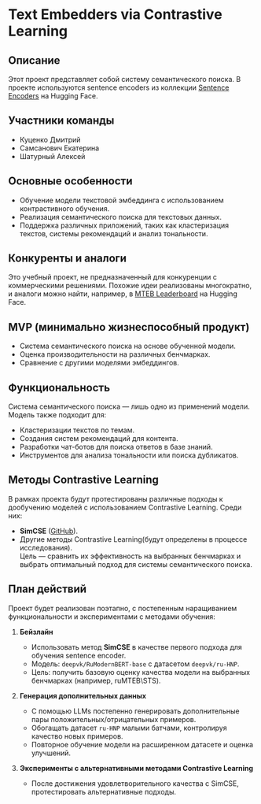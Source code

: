 # Text Embedders via Contrastive Learning

## Описание
Этот проект представляет собой систему семантического поиска. В проекте используются sentence encoders из коллекции [Sentence Encoders](https://huggingface.co/collections/deepvk/sentence-encoders-6667222a68458ec9acfea9fb) на Hugging Face.

## Участники команды
- Куценко Дмитрий  
- Самсанович Екатерина  
- Шатурный Алексей  

## Основные особенности
- Обучение модели текстовой эмбеддинга с использованием контрастивного обучения.  
- Реализация семантического поиска для текстовых данных.  
- Поддержка различных приложений, таких как кластеризация текстов, системы рекомендаций и анализ тональности.  



## Конкуренты и аналоги
Это учебный проект, не предназначенный для конкуренции с коммерческими решениями. Похожие идеи реализованы многократно, и аналоги можно найти, например, в [MTEB Leaderboard](https://huggingface.co/spaces/mteb/leaderboard) на Hugging Face.

## MVP (минимально жизнеспособный продукт)
- Система семантического поиска на основе обученной модели.  
- Оценка производительности на различных бенчмарках.  
- Сравнение с другими моделями эмбеддингов.  

## Функциональность
Система семантического поиска — лишь одно из применений модели. Модель также подходит для:  
- Кластеризации текстов по темам.  
- Создания систем рекомендаций для контента.  
- Разработки чат-ботов для поиска ответов в базе знаний.  
- Инструментов для анализа тональности или поиска дубликатов.

## Методы Contrastive Learning
В рамках проекта будут протестированы различные подходы к дообучению моделей с использованием Contrastive Learning. Среди них:  
- **SimCSE** ([GitHub](https://github.com/princeton-nlp/SimCSE)).  
- Другие методы Contrastive Learning(будут определены в процессе исследования).  
Цель — сравнить их эффективность на выбранных бенчмарках и выбрать оптимальный подход для системы семантического поиска.

## План действий

Проект будет реализован поэтапно, с постепенным наращиванием функциональности и экспериментами с методами обучения:

1. **Бейзлайн**  
   - Использовать метод **SimCSE** в качестве первого подхода для обучения sentence encoder.  
   - Модель: `deepvk/RuModernBERT-base` с датасетом `deepvk/ru-HNP`.  
   - Цель: получить базовую оценку качества модели на выбранных бенчмарках (например, ruMTEB\STS).

2. **Генерация дополнительных данных**  
   - С помощью LLMs постепенно генерировать дополнительные пары положительных/отрицательных примеров.  
   - Обогащать датасет `ru-HNP` малыми батчами, контролируя качество новых примеров.  
   - Повторное обучение модели на расширенном датасете и оценка улучшений.

3. **Эксперименты с альтернативными методами Contrastive Learning**  
   - После достижения удовлетворительного качества с SimCSE, протестировать альтернативные подходы.  


